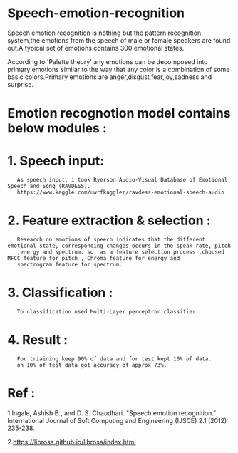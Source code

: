 # Speech-emotion-recognition
Speech emotion recognition is nothing but the pattern recognition system,the emotions from the speech of male or female speakers are found out.A typical set of emotions contains 300 emotional states.

According to 'Palette theory' any emotions can be decomposed into primary emotions similar to the way that any color is a combination of some basic colors.Primary emotions are anger,disgust,fear,joy,sadness and surprise.

# Emotion recognotion model contains below modules :
# 1. Speech input:
       As speech input, i took Ryerson Audio-Visual Database of Emotional Speech and Song (RAVDESS).
       https://www.kaggle.com/uwrfkaggler/ravdess-emotional-speech-audio
# 2. Feature extraction & selection :
       Research on emotions of speech indicates that the different emotional state, corresponding changes occurs in the speak rate, pitch
       ,energy and spectrum. so, as a feature selection process ,choosed MFCC feature for pitch , Chroma feature for energy and  
       spectrogram feature for spectrum.
# 3. Classification :
       To classification used Multi-Layer perceptron classifier.
# 4. Result :
       For triaining keep 90% of data and for test kept 10% of data.
       on 10% of test data got accuracy of approx 73%.
       
# Ref :
1.Ingale, Ashish B., and D. S. Chaudhari. "Speech emotion recognition." International Journal of Soft Computing and Engineering (IJSCE) 2.1 (2012): 235-238.

2.https://librosa.github.io/librosa/index.html
       
              
